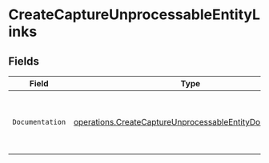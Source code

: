 # CreateCaptureUnprocessableEntityLinks


## Fields

| Field                                                                                                                                | Type                                                                                                                                 | Required                                                                                                                             | Description                                                                                                                          |
| ------------------------------------------------------------------------------------------------------------------------------------ | ------------------------------------------------------------------------------------------------------------------------------------ | ------------------------------------------------------------------------------------------------------------------------------------ | ------------------------------------------------------------------------------------------------------------------------------------ |
| `Documentation`                                                                                                                      | [operations.CreateCaptureUnprocessableEntityDocumentation](../../models/operations/createcaptureunprocessableentitydocumentation.md) | :heavy_check_mark:                                                                                                                   | The URL to the generic Mollie API error handling guide.                                                                              |